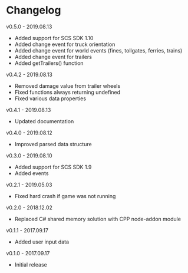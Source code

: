 # Changelog

v0.5.0 - 2019.08.13
- Added support for SCS SDK 1.10
- Added change event for truck orientation
- Added change event for world events (fines, tollgates, ferries, trains)
- Added change event for trailers
- Added getTrailers() function

v0.4.2 - 2019.08.13
- Removed damage value from trailer wheels
- Fixed functions always returning undefined
- Fixed various data properties

v0.4.1 - 2019.08.13
- Updated documentation

v0.4.0 - 2019.08.12
- Improved parsed data structure

v0.3.0 - 2019.08.10
- Added support for SCS SDK 1.9
- Added events

v0.2.1 - 2019.05.03
- Fixed hard crash if game was not running

v0.2.0 - 2018.12.02
- Replaced C# shared memory solution with CPP node-addon module

v0.1.1 - 2017.09.17
- Added user input data

v0.1.0 - 2017.09.17
- Initial release